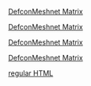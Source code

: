[DefconMeshnet Matrix](https://[200:2c03:79b4:4257:ce90:7582:4c5a:d946]/)

[DefconMeshnet Matrix](https://[200\:2c03\:79b4\:4257\:ce90\:7582\:4c5a\:d946]/)

[DefconMeshnet Matrix](https://\[200\:2c03\:79b4\:4257\:ce90\:7582\:4c5a\:d946\]/)

[DefconMeshnet Matrix](https://200\:2c03\:79b4\:4257\:ce90\:7582\:4c5a\:d946/)

<a href = "https://[201:6170:df3e:3de1:51a4:fac4:5b17:2d82]/">regular HTML</a>
